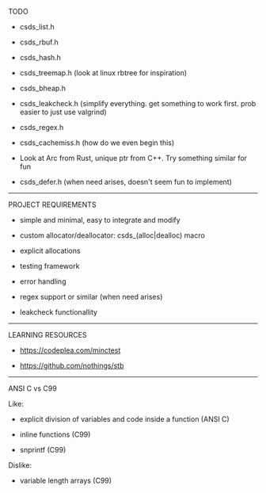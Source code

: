 TODO

* csds_list.h

* csds_rbuf.h

* csds_hash.h

* csds_treemap.h (look at linux rbtree for inspiration)

* csds_bheap.h

* csds_leakcheck.h (simplify everything. get something to work first. prob easier to just use valgrind)

* csds_regex.h

* csds_cachemiss.h (how do we even begin this)

* Look at Arc from Rust, unique ptr from C++. Try something similar for fun

* csds_defer.h (when need arises, doesn't seem fun to implement)

---

PROJECT REQUIREMENTS

* simple and minimal, easy to integrate and modify

* custom allocator/deallocator: csds_(alloc|dealloc) macro

* explicit allocations

* testing framework

* error handling

* regex support or similar (when need arises)

* leakcheck functionallity

---

LEARNING RESOURCES

* https://codeplea.com/minctest

* https://github.com/nothings/stb

---

ANSI C vs C99

Like:

* explicit division of variables and code inside a function (ANSI C)

* inline functions (C99)

* snprintf (C99)

Dislike:

* variable length arrays (C99)
